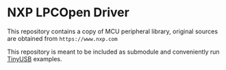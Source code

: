 # NXP LPCOpen Driver

This repository contains a copy of MCU peripheral library, original sources are obtained from `https://www.nxp.com`

This repository is meant to be included as submodule and conveniently run [TinyUSB](https://github.com/hathach/tinyusb) examples.


